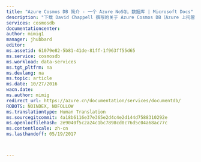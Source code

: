 ```yaml
---
title: "Azure Cosmos DB 简介 - 一个 Azure NoSQL 数据库 | Microsoft Docs"
description: "下载 David Chappell 撰写的关于 Azure Cosmos DB（Azure 上托管的 NoSQL 数据库）的白皮书。"
services: cosmosdb
documentationcenter: 
author: mimig1
manager: jhubbard
editor: 
ms.assetid: 61079e82-5b81-41de-81ff-1f963ff55d65
ms.service: cosmosdb
ms.workload: data-services
ms.tgt_pltfrm: na
ms.devlang: na
ms.topic: article
ms.date: 10/27/2016
wacn.date: 
ms.author: mimig
redirect_url: https://azure.cn/documentation/services/documentdb/
ROBOTS: NOINDEX, NOFOLLOW
ms.translationtype: Human Translation
ms.sourcegitcommit: 4a18b6116e37e365e2d4c4e2d144d7588310292e
ms.openlocfilehash: 2e9040f5c2a24c1bc7898cd0c76d5c04a68ac77c
ms.contentlocale: zh-cn
ms.lasthandoff: 05/19/2017



---
```





